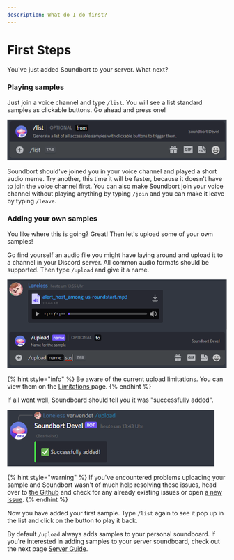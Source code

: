 ```yaml
---
description: What do I do first?
---
```


# First Steps

You've just added Soundbort to your server. What next?

### Playing samples

Just join a voice channel and type `/list`. You will see a list standard samples as clickable buttons. Go ahead and press one!

![Type /list to see all available samples.](../.gitbook/assets/grafik%20%2813%29.png)

Soundbort should've joined you in your voice channel and played a short audio meme. Try another, this time it will be faster, because it doesn't have to join the voice channel first. You can also make Soundbort join your voice channel without playing anything by typing `/join` and you can make it leave by typing `/leave`.

### Adding your own samples

You like where this is going? Great! Then let's upload some of your own samples!

Go find yourself an audio file you might have laying around and upload it to a channel in your Discord server. All common audio formats should be supported. Then type `/upload` and give it a name. 

![Command for adding an audio sample to your soundboard.](../.gitbook/assets/grafik%20%285%29.png)

{% hint style="info" %}
Be aware of the current upload limitations. You can view them on the [Limitations ](limitations.md)page.
{% endhint %}

If all went well, Soundboard should tell you it was "successfully added".

![Successfully added a new sample to your soundboard.](../.gitbook/assets/grafik%20%2812%29.png)

{% hint style="warning" %}
If you've encountered problems uploading your sample and Soundbort wasn't of much help resolving those issues, head over to [the Github](https://github.com/lonelesscodes/soundbort) and check for any already existing issues or open [a new issue](https://github.com/lonelesscodes/soundbort/issues).
{% endhint %}

Now you have added your first sample. Type `/list` again to see it pop up in the list and click on the button to play it back.

By default `/upload` always adds samples to your personal soundboard. If you're interested in adding samples to your server soundboard, check out the next page [Server Guide](server-guide.md).

